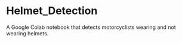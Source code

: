 # Helmet_Detection

A Google Colab notebook that detects motorcyclists wearing and not wearing helmets.
